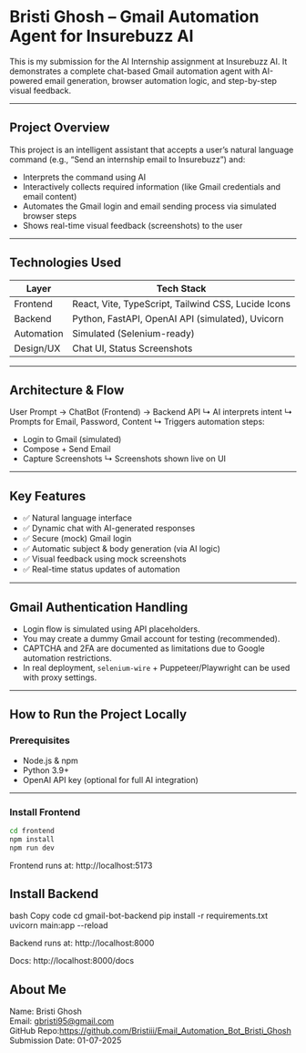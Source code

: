 # Bristi Ghosh – Gmail Automation Agent for Insurebuzz AI

This is my submission for the AI Internship assignment at Insurebuzz AI. It demonstrates a complete chat-based Gmail automation agent with AI-powered email generation, browser automation logic, and step-by-step visual feedback.

---

##  Project Overview

This project is an intelligent assistant that accepts a user’s natural language command (e.g., “Send an internship email to Insurebuzz”) and:

- Interprets the command using AI
- Interactively collects required information (like Gmail credentials and email content)
- Automates the Gmail login and email sending process via simulated browser steps
- Shows real-time visual feedback (screenshots) to the user

---

##  Technologies Used

| Layer       | Tech Stack                  |
|-------------|-----------------------------|
| Frontend    | React, Vite, TypeScript, Tailwind CSS, Lucide Icons |
| Backend     | Python, FastAPI, OpenAI API (simulated), Uvicorn |
| Automation  | Simulated (Selenium-ready) |
| Design/UX   | Chat UI, Status Screenshots |

---

##  Architecture & Flow
User Prompt → ChatBot (Frontend) → Backend API
↳ AI interprets intent
↳ Prompts for Email, Password, Content
↳ Triggers automation steps:
- Login to Gmail (simulated)
- Compose + Send Email
- Capture Screenshots
↳ Screenshots shown live on UI


---

##  Key Features

- ✅ Natural language interface
- ✅ Dynamic chat with AI-generated responses
- ✅ Secure (mock) Gmail login
- ✅ Automatic subject & body generation (via AI logic)
- ✅ Visual feedback using mock screenshots
- ✅ Real-time status updates of automation

---

##  Gmail Authentication Handling

- Login flow is simulated using API placeholders.
- You may create a dummy Gmail account for testing (recommended).
- CAPTCHA and 2FA are documented as limitations due to Google automation restrictions.
- In real deployment, `selenium-wire` + Puppeteer/Playwright can be used with proxy settings.

---

##  How to Run the Project Locally

###  Prerequisites

- Node.js & npm
- Python 3.9+
- OpenAI API key (optional for full AI integration)

---

###  Install Frontend

```bash
cd frontend
npm install
npm run dev
```


Frontend runs at: http://localhost:5173


## Install Backend
bash
Copy code
cd gmail-bot-backend
pip install -r requirements.txt
uvicorn main:app --reload

Backend runs at: http://localhost:8000

Docs: http://localhost:8000/docs




## About Me
Name: Bristi Ghosh
<br>Email: gbristi95@gmail.com </br>
GitHub Repo:https://github.com/Bristiii/Email_Automation_Bot_Bristi_Ghosh 
Submission Date: 01-07-2025




